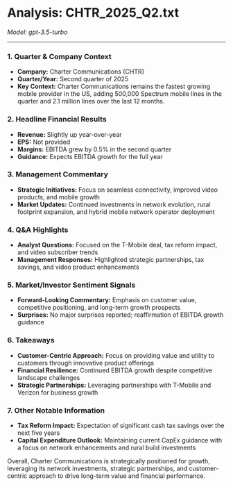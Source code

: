 # Analysis: CHTR_2025_Q2.txt

*Model: gpt-3.5-turbo*

---

### 1. Quarter & Company Context
- **Company:** Charter Communications (CHTR)
- **Quarter/Year:** Second quarter of 2025
- **Key Context:** Charter Communications remains the fastest growing mobile provider in the US, adding 500,000 Spectrum mobile lines in the quarter and 2.1 million lines over the last 12 months.

### 2. Headline Financial Results
- **Revenue:** Slightly up year-over-year
- **EPS:** Not provided
- **Margins:** EBITDA grew by 0.5% in the second quarter
- **Guidance:** Expects EBITDA growth for the full year

### 3. Management Commentary
- **Strategic Initiatives:** Focus on seamless connectivity, improved video products, and mobile growth
- **Market Updates:** Continued investments in network evolution, rural footprint expansion, and hybrid mobile network operator deployment

### 4. Q&A Highlights
- **Analyst Questions:** Focused on the T-Mobile deal, tax reform impact, and video subscriber trends
- **Management Responses:** Highlighted strategic partnerships, tax savings, and video product enhancements

### 5. Market/Investor Sentiment Signals
- **Forward-Looking Commentary:** Emphasis on customer value, competitive positioning, and long-term growth prospects
- **Surprises:** No major surprises reported; reaffirmation of EBITDA growth guidance

### 6. Takeaways
- **Customer-Centric Approach:** Focus on providing value and utility to customers through innovative product offerings
- **Financial Resilience:** Continued EBITDA growth despite competitive landscape challenges
- **Strategic Partnerships:** Leveraging partnerships with T-Mobile and Verizon for business growth

### 7. Other Notable Information
- **Tax Reform Impact:** Expectation of significant cash tax savings over the next five years
- **Capital Expenditure Outlook:** Maintaining current CapEx guidance with a focus on network enhancements and rural build investments

Overall, Charter Communications is strategically positioned for growth, leveraging its network investments, strategic partnerships, and customer-centric approach to drive long-term value and financial performance.